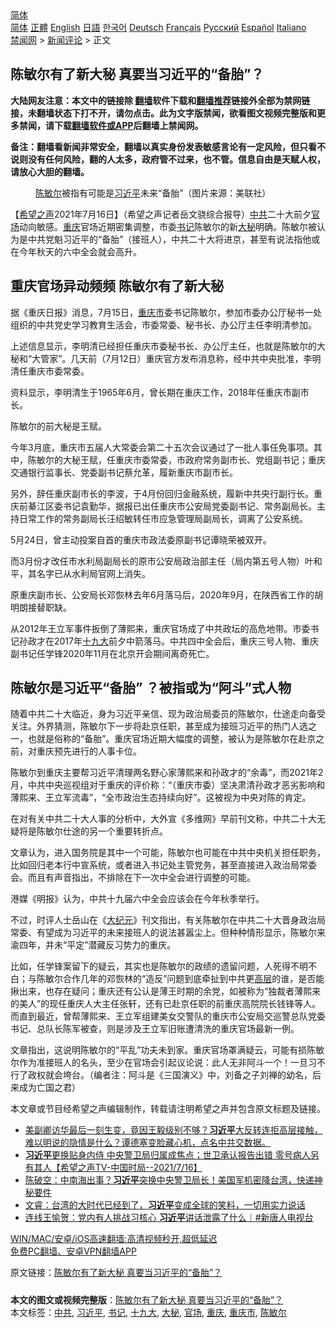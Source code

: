  <!-- 面包屑导航 --> <div class="breadcrumb"><!-- GTranslate: https://gtranslate.io/ -->  <div class="switcher notranslate">  <div class="selected">  <a href="#" onclick="return false;"> 简体</a>  </div>  <div class="option">  <a href="https://www.bannedbook.org" onclick="doGTranslate('zh-CN|zh-CN');jQuery('div.switcher div.selected a').html(jQuery(this).html());return false;" title="简体中文" class="nturl selected"> 简体</a>  <a href="https://www.bannedbook.org/zh-tw/" onclick="doGTranslate('zh-CN|zh-TW');jQuery('div.switcher div.selected a').html(jQuery(this).html());return false;" title="繁體中文" class="nturl"> 正體</a>  <a href="https://www.bannedbook.org/en/" onclick="doGTranslate('zh-CN|en');jQuery('div.switcher div.selected a').html(jQuery(this).html());return false;" title="English" class="nturl"> English</a>  <a href="https://www.bannedbook.org/ja/" onclick="doGTranslate('zh-CN|ja');jQuery('div.switcher div.selected a').html(jQuery(this).html());return false;" title="日本語" class="nturl"> 日語</a>  <a href="https://www.bannedbook.org/ko/" onclick="doGTranslate('zh-CN|ko');jQuery('div.switcher div.selected a').html(jQuery(this).html());return false;" title="한국어" class="nturl"> 한국어</a>  <a href="https://www.bannedbook.org/de/" onclick="doGTranslate('zh-CN|de');jQuery('div.switcher div.selected a').html(jQuery(this).html());return false;" title="Deutsch" class="nturl"> Deutsch</a>  <a href="https://www.bannedbook.org/fr/" onclick="doGTranslate('zh-CN|fr');jQuery('div.switcher div.selected a').html(jQuery(this).html());return false;" title="Français" class="nturl"> Français</a>  <a href="https://www.bannedbook.org/ru/" onclick="doGTranslate('zh-CN|ru');jQuery('div.switcher div.selected a').html(jQuery(this).html());return false;" title="Русский" class="nturl"> Русский</a>  <a href="https://www.bannedbook.org/es/" onclick="doGTranslate('zh-CN|es');jQuery('div.switcher div.selected a').html(jQuery(this).html());return false;" title="Español" class="nturl"> Español</a>  <a href="https://www.bannedbook.org/it/" onclick="doGTranslate('zh-CN|it');jQuery('div.switcher div.selected a').html(jQuery(this).html());return false;" title="Italiano" class="nturl"> Italiano</a>  </div>  </div>      <div class='breadcrumb-sub'><!-- Breadcrumb NavXT 6.3.0 --> <a href="https://www.bannedbook.org/" class="home">禁闻网</a> &gt; <a href="https://www.bannedbook.org/bnews/comments/" class="category">新闻评论</a> &gt; 正文</div></div><h2>陈敏尔有了新大秘 真要当习近平的“备胎”？</h2> <p class="notice"><b>大陆网友注意：本文中的链接除 <a href="https://github.com/bannedbook/fanqiang" >翻墙</a>软件下载和<a href="https://github.com/killgcd/justmysocks/blob/master/README.md">翻墙推荐</a>链接外全部为禁网链接，未翻墙状态下打不开，请勿点击。此为文字版禁闻，欲看图文视频完整版和更多禁闻，请下载<a href="https://github.com/bannedbook/fanqiang">翻墙软件或APP</a>后翻墙上禁闻网。</p><p>备注：翻墙看新闻非常安全，翻墙以真实身份发表敏感言论有一定风险，但只看不说则没有任何风险，翻的人太多，政府管不过来，也不管。信息自由是天赋人权，请放心大胆的翻墙。</b></p>  <div class="entry"> <figure><figcaption><a href="https://www.bannedbook.org/bnews/tag/%e9%99%88%e6%95%8f%e5%b0%94/" class="st_tag internal_tag" rel="tag" title="标签 陈敏尔 下的日志">陈敏尔</a>被指有可能是<a href="https://www.bannedbook.org/bnews/tag/%e4%b9%a0%e8%bf%91%e5%b9%b3/" class="st_tag internal_tag" rel="tag" title="标签 习近平 下的日志">习近平</a>未来“备胎”（图片来源：美联社）</figcaption></figure> <p>【<span class='wp_keywordlink_affiliate'><a href="https://www.soundofhope.org" title="希望之声" target="_blank">希望之声</a></span>2021年7月16日】（希望之声记者岳文骁综合报导）<a href="https://www.bannedbook.org/bnews/tag/%e4%b8%ad%e5%85%b1/" class="st_tag internal_tag" rel="tag" title="标签 中共 下的日志">中共</a>二十大前夕<a href="https://www.bannedbook.org/bnews/tag/%E5%AE%98%E5%9C%BA/" class="st_tag internal_tag" rel="tag" title="标签 官场 下的日志">官场</a>动向敏感。<a href="https://www.bannedbook.org/bnews/tag/%e9%87%8d%e5%ba%86/" class="st_tag internal_tag" rel="tag" title="标签 重庆 下的日志">重庆</a>官场近期密集调整，市委<a href="https://www.bannedbook.org/bnews/tag/%e4%b9%a6%e8%ae%b0/" class="st_tag internal_tag" rel="tag" title="标签 书记 下的日志">书记</a>陈敏尔的新<a href="https://www.bannedbook.org/bnews/tag/%E5%A4%A7%E7%A7%98/" class="st_tag internal_tag" rel="tag" title="标签 大秘 下的日志">大秘</a>明确。陈敏尔被认为是中共党魁习近平的“备胎”（接班人），中共二十大将进京，甚至有说法指他或在今年秋天的六中全会就会高升。</p> <h2>重庆官场异动频频 陈敏尔有了新大秘</h2> <p>据《重庆日报》消息，7月15日，<a href="https://www.bannedbook.org/bnews/tag/%E9%87%8D%E5%BA%86%E5%B8%82/" class="st_tag internal_tag" rel="tag" title="标签 重庆市 下的日志">重庆市</a>委书记陈敏尔，参加市委办公厅秘书一处组织的中共党史学习教育生活会，市委常委、秘书长、办公厅主任李明清参加。</p> <p>上述信息显示，李明清已经担任重庆市委秘书长、办公厅主任，也就是陈敏尔的大秘和“大管家”。几天前（7月12日）重庆官方发布消息称，经中共中央批准，李明清任重庆市委常委。</p> <p>资料显示，李明清生于1965年6月，曾长期在重庆工作，2018年任重庆市副市长。</p> <p>陈敏尔的前大秘是王赋。</p>  <p>今年3月底，重庆市五届人大常委会第二十五次会议通过了一批人事任免事项。其中，陈敏尔的大秘王赋，任重庆市委常委，市政府常务副市长、党组副书记；重庆交通银行监事长、党委副书记蔡允革，履新重庆市副市长。</p> <p>另外，辞任重庆副市长的李波，于4月份回归金融系统，履新中共央行副行长。重庆前綦江区委书记袁勤华，据报已出任重庆市公安局党委副书记、常务副局长。主持日常工作的常务副局长汪绍敏转任市应急管理局副局长，调离了公安系统。</p> <p>5月24日，曾主动投案自首的重庆市政法委原副书记谭晓荣被双开。</p> <p>而3月份才改任市水利局副局长的原市公安局政治部主任（局内第五号人物）叶和平，其名字已从水利局官网上消失。</p> <p>原重庆副市长、公安局长邓恢林去年6月落马后，2020年9月，在陕西省工作的胡明朗接替职缺。</p>  <p>从2012年王立军事件扳倒了薄熙来，重庆官场成了中共政坛的高危地带。市委书记孙政才在2017年<a href="https://www.bannedbook.org/bnews/tag/%e5%8d%81%e4%b9%9d%e5%a4%a7/" class="st_tag internal_tag" rel="tag" title="标签 十九大 下的日志">十九大</a>前夕中箭落马。中共四中全会后，重庆三号人物、重庆副书记任学锋2020年11月在北京开会期间离奇死亡。</p> <h2>陈敏尔是习近平“备胎” ？被指或为“阿斗”式人物</h2> <p>随着中共二十大临近，身为习近平亲信、现为政治局委员的陈敏尔，仕途走向备受关注。外界猜测，陈敏尔下一步将赴京任职，甚至成为接班习近平的热门人选之一，也就是俗称的“备胎”。重庆官场近期大幅度的调整，被认为是陈敏尔在赴京之前，对重庆预先进行的人事卡位。</p> <p>陈敏尔到重庆主要帮习近平清理两名野心家薄熙来和孙政才的“余毒”，而2021年2月，中共中央巡视组对于重庆的评价称：“（重庆市委）坚决肃清孙政才恶劣影响和薄熙来、王立军流毒”，“全市政治生态持续向好”。这被视为中央对陈的肯定。</p> <p>在对有关中共二十大人事的分析中，大外宣《多维网》早前刊文称，中共二十大无疑将是陈敏尔仕途的另一个重要转折点。</p> <p>文章认为，进入国务院是其中一个可能，陈敏尔也可能在中共中央机关担任职务，比如回归老本行中宣系统，或者进入书记处主管党务，甚至直接进入政治局常委会。而且有声音指出，不排除在下一次中全会进行调整的可能。</p>  <p>港媒《明报》认为，中共十九届六中全会应该会在今年秋季举行。</p> <p>不过，时评人士岳山在《<span class='wp_keywordlink_affiliate'><a href="http://www.epochtimes.com/" title="大纪元" target="_blank">大纪元</a></span>》刊文指出，有关陈敏尔在中共二十大晋身政治局常委、有望成为习近平的未来接班人的说法甚嚣尘上。但种种情形显示，陈敏尔来渝四年，并未“平定”潜藏反习势力的重庆。</p> <p>比如，任学锋案留下的疑云，其实也是陈敏尔的政绩的遗留问题，人死得不明不白；与陈敏尔合作几年的邓恢林的“造反”问题到底牵扯到中共更<span class='wp_keywordlink_affiliate'><a href="https://www.bannedbook.org/bnews/ccpdope/" title="中共高层内幕" target="_blank">高层</a></span>的谁，是否能揪出来，也存在疑问；重庆还有公认是薄王时期的余党，如被称为“独裁者薄熙来的美人”的现任重庆人大主任张轩，还有已赴京任职的前重庆高院院长钱锋等人。而直到最近，曾帮薄熙来、王立军组建美女交警队的重庆市公安局交巡警总队党委书记、总队长陈军被查，则是涉及王立军旧账遭清洗的重庆官场最新一例。</p> <p>文章指出，这说明陈敏尔的“平乱”功夫未到家。重庆官场罩满疑云，可能有损陈敏尔作为准接班人的名头，至少在官场会引起议论说：此人无非阿斗一个！一旦习不行了政权就会垮台。（编者注：阿斗是《三国演义》中，刘备之子刘禅的幼名，后来成为亡国之君）</p> <p>本文章或节目经希望之声编辑制作，转载请注明希望之声并包含原文标题及链接。 </p>  <ul class='op-related-articles' title='相关阅读'> <li><a href='https://www.bannedbook.org/bnews/bannedvideo/20210717/1588736.html' target='_blank'>美副卿访华最后一刻生变，竟因王毅级别不够？<b>习近平</b>大反转连拒高层接触，难以明说的隐情是什么？谭德塞变脸藏心机，点名中共交数据。</a></li> <li><a href='https://www.bannedbook.org/bnews/comments/20210717/1588598.html' target='_blank'><b>习近平</b>更换贴身内侍 中央警卫局归属成焦点；世卫承认报告出错 零号病人另有其人【希望之声TV-中国时局--2021/7/16】</a></li> <li><a href='https://www.bannedbook.org/bnews/bannedvideo/20210716/1588450.html' target='_blank'>陈破空：中南海出事？<b>习近平</b>突换中央警卫局长！美国军机密降台湾，快递神秘要件</a></li> <li><a href='https://www.bannedbook.org/bnews/bannedvideo/20210716/1588394.html' target='_blank'>文睿：台湾的大时代已经到了，<b>习近平</b>变成全球的笑料，一切用实力说话</a></li> <li><a href='https://www.bannedbook.org/bnews/bannedvideo/20210716/1588324.html' target='_blank'>连线王愉贺：党内有人挑战习核心 <b>习近平</b>讲话泄露了什么｜#新唐人电视台</a></li> </ul> <p class="texttj"> <a href="https://github.com/bannedbook/fanqiang/wiki/V2ray%E6%9C%BA%E5%9C%BA" target="_blank">WIN/MAC/安卓/iOS高速翻墙:高清视频秒开,超低延迟</a><br/> <a href="https://github.com/bannedbook/fanqiang/wiki/%E7%A6%81%E9%97%BB%E7%BD%91%E5%AE%89%E5%8D%93%E7%BF%BB%E5%A2%99%E6%96%B0%E9%97%BBAPP" target="_blank">免费PC翻墙、安卓VPN翻墙APP</a></p><p>原文链接：<a class="src_link"  href="https://www.soundofhope.org/post/526457" target="_blank">陈敏尔有了新大秘 真要当习近平的“备胎”？</a></p><a name='sharetosocial'></a>  <div style="margin-bottom:5px;padding-bottom:5px;clear:both"> <div id="archive-pix-1" class="banner-ads"> <!-- AuctionX Display platform tag START --> <div id="26318x728x90x621x_ADSLOT2" clicktrack="%%CLICK_URL_ESC%%"></div> <!-- AuctionX Display platform tag END --> </div> <div id="archive-pix-2" class="banner-ads"> <!-- AuctionX Display platform tag START --> <div id="26315x300x250x621x_ADSLOT2" clicktrack="%%CLICK_URL_ESC%%"></div> <!-- AuctionX Display platform tag END --> </div> </div>    <div id="archive-pix-1" class="banner-ads"> <!-- AuctionX Display platform tag START --> <div id="26318x728x90x621x_ADSLOT3" clicktrack="%%CLICK_URL_ESC%%"></div> <!-- AuctionX Display platform tag END --> </div> <div><b>本文的图文或视频完整版</b>：<a href='https://www.bannedbook.org/bnews/comments/20210717/1588788.html'>陈敏尔有了新大秘 真要当习近平的“备胎”？</a></div>  </div><!--END ENTRY--> <div class="postfooter"> <div>本文标签：<a href="https://www.bannedbook.org/bnews/tag/%e4%b8%ad%e5%85%b1/" rel="tag">中共</a>, <a href="https://www.bannedbook.org/bnews/tag/%e4%b9%a0%e8%bf%91%e5%b9%b3/" rel="tag">习近平</a>, <a href="https://www.bannedbook.org/bnews/tag/%e4%b9%a6%e8%ae%b0/" rel="tag">书记</a>, <a href="https://www.bannedbook.org/bnews/tag/%e5%8d%81%e4%b9%9d%e5%a4%a7/" rel="tag">十九大</a>, <a href="https://www.bannedbook.org/bnews/tag/%E5%A4%A7%E7%A7%98/" rel="tag">大秘</a>, <a href="https://www.bannedbook.org/bnews/tag/%E5%AE%98%E5%9C%BA/" rel="tag">官场</a>, <a href="https://www.bannedbook.org/bnews/tag/%e9%87%8d%e5%ba%86/" rel="tag">重庆</a>, <a href="https://www.bannedbook.org/bnews/tag/%E9%87%8D%E5%BA%86%E5%B8%82/" rel="tag">重庆市</a>, <a href="https://www.bannedbook.org/bnews/tag/%e9%99%88%e6%95%8f%e5%b0%94/" rel="tag">陈敏尔</a></div>  </div><!--END POSTFOOTER--> 